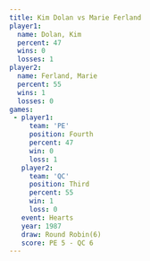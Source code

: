 ```yaml
---
title: Kim Dolan vs Marie Ferland
player1:              
  name: Dolan, Kim    
  percent: 47         
  wins: 0             
  losses: 1           
player2:              
  name: Ferland, Marie
  percent: 55         
  wins: 1             
  losses: 0           
games:
 - player1:          
     team: 'PE'      
     position: Fourth
     percent: 47     
     win: 0          
     loss: 1         
   player2:         
     team: 'QC'     
     position: Third
     percent: 55    
     win: 1         
     loss: 0        
   event: Hearts       
   year: 1987          
   draw: Round Robin(6)
   score: PE 5 - QC 6  
---
```

